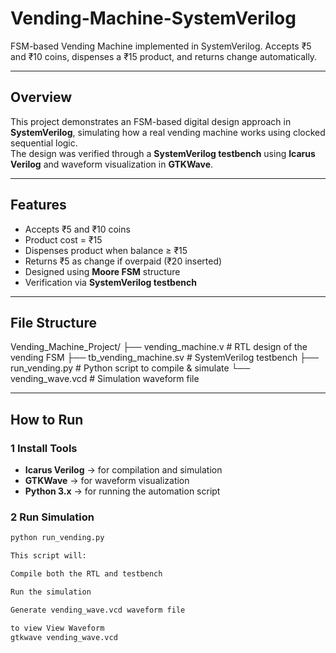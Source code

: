 # Vending-Machine-SystemVerilog
FSM-based Vending Machine implemented in SystemVerilog. Accepts ₹5 and ₹10 coins, dispenses a ₹15 product, and returns change automatically.

---

## Overview

This project demonstrates an FSM-based digital design approach in **SystemVerilog**, simulating how a real vending machine works using clocked sequential logic.  
The design was verified through a **SystemVerilog testbench** using **Icarus Verilog** and waveform visualization in **GTKWave**.

---

## Features
- Accepts ₹5 and ₹10 coins  
- Product cost = ₹15  
- Dispenses product when balance ≥ ₹15  
- Returns ₹5 as change if overpaid (₹20 inserted)  
- Designed using **Moore FSM** structure  
- Verification via **SystemVerilog testbench**

---

## File Structure

Vending_Machine_Project/
├── vending_machine.v # RTL design of the vending FSM
├── tb_vending_machine.sv # SystemVerilog testbench
├── run_vending.py # Python script to compile & simulate
└── vending_wave.vcd # Simulation waveform file


---

## How to Run

### 1️ Install Tools
- **Icarus Verilog** → for compilation and simulation  
- **GTKWave** → for waveform visualization  
- **Python 3.x** → for running the automation script  

### 2 Run Simulation
```bash
python run_vending.py

This script will:

Compile both the RTL and testbench

Run the simulation

Generate vending_wave.vcd waveform file

to view View Waveform
gtkwave vending_wave.vcd

